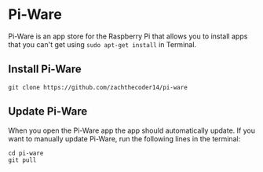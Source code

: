 # Pi-Ware
Pi-Ware is an app store for the Raspberry Pi that allows you to install apps that you can't get using `sudo apt-get install` in Terminal.

## Install Pi-Ware
```
git clone https://github.com/zachthecoder14/pi-ware
```

## Update Pi-Ware
When you open the Pi-Ware app the app should automatically update. If you want to manually update Pi-Ware, run the following lines in the terminal:
```
cd pi-ware
git pull
```
